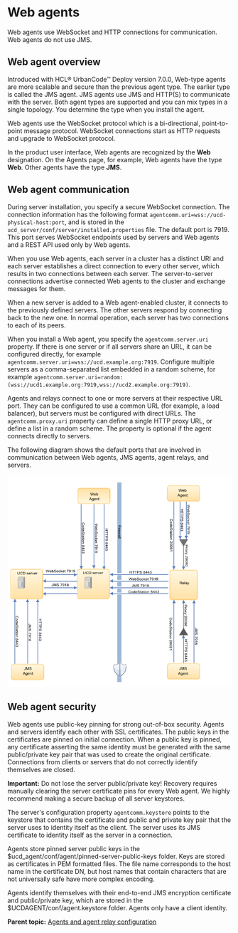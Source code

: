 # Web agents

Web agents use WebSocket and HTTP connections for communication. Web agents do not use JMS.

## Web agent overview

Introduced with HCL® UrbanCode™ Deploy version 7.0.0, Web-type agents are more scalable and secure than the previous agent type. The earlier type is called the JMS agent. JMS agents use JMS and HTTP\(S\) to communicate with the server. Both agent types are supported and you can mix types in a single topology. You determine the type when you install the agent.

Web agents use the WebSocket protocol which is a bi-directional, point-to-point message protocol. WebSocket connections start as HTTP requests and upgrade to WebSocket protocol.

In the product user interface, Web agents are recognized by the **Web** designation. On the Agents page, for example, Web agents have the type **Web**. Other agents have the type **JMS**.

## Web agent communication

During server installation, you specify a secure WebSocket connection. The connection information has the following format `agentcomm.uri=wss://ucd-physical-host:port`, and is stored in the `ucd_server/conf/server/installed.properties` file. The default port is 7919. This port serves WebSocket endpoints used by servers and Web agents and a REST API used only by Web agents.

When you use Web agents, each server in a cluster has a distinct URI and each server establishes a direct connection to every other server, which results in two connections between each server. The server-to-server connections advertise connected Web agents to the cluster and exchange messages for them.

When a new server is added to a Web agent-enabled cluster, it connects to the previously defined servers. The other servers respond by connecting back to the new one. In normal operation, each server has two connections to each of its peers.

When you install a Web agent, you specify the `agentcomm.server.uri` property. If there is one server or if all servers share an URL, it can be configured directly, for example `agentcomm.server.uri=wss://ucd.example.org:7919`. Configure multiple servers as a comma-separated list embedded in a random scheme, for example `agentcomm.server.uri=random:(wss://ucd1.example.org:7919,wss://ucd2.example.org:7919)`.

Agents and relays connect to one or more servers at their respective URL port. They can be configured to use a common URL \(for example, a load balancer\), but servers must be configured with direct URLs. The `agentcomm.proxy.uri` property can define a single HTTP proxy URL, or define a list in a random scheme. The property is optional if the agent connects directly to servers.

The following diagram shows the default ports that are involved in communication between Web agents, JMS agents, agent relays, and servers.

![A diagram of the ports that agents, agent relays, and servers use to communicate](../images/web-agent-topology.png)

## Web agent security

Web agents use public-key pinning for strong out-of-box security. Agents and servers identify each other with SSL certificates. The public keys in the certificates are pinned on initial connection. When a public key is pinned, any certificate asserting the same identity must be generated with the same public/private key pair that was used to create the original certificate. Connections from clients or servers that do not correctly identify themselves are closed.

**Important:** Do not lose the server public/private key! Recovery requires manually clearing the server certificate pins for every Web agent. We highly recommend making a secure backup of all server keystores.

The server's configuration property `agentcomm.keystore` points to the keystore that contains the certificate and public and private key pair that the server uses to identity itself as the client. The server uses its JMS certificate to identity itself as the server in a connection.

Agents store pinned server public keys in the $ucd\_agent/conf/agent/pinned-server-public-keys folder. Keys are stored as certificates in PEM formatted files. The file name corresponds to the host name in the certificate DN, but host names that contain characters that are not universally safe have more complex encoding.

Agents identify themselves with their end-to-end JMS encryption certificate and public/private key, which are stored in the $UCDAGENT/conf/agent.keystore folder. Agents only have a client identity.

**Parent topic:** [Agents and agent relay configuration](../topics/configure_agents.md)

